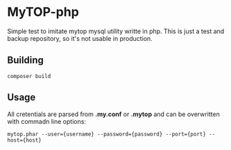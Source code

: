 # MyTOP-php

Simple test to imitate mytop mysql utility writte in php. This is just a test and backup repository, so it's not usable in production.

## Building
```
composer build
```

## Usage
All cretentials are parsed from **.my.conf** or **.mytop** and can be overwritten with commadn line options:
```
mytop.phar --user={username} --password={password} --port={port} --host={host}
```